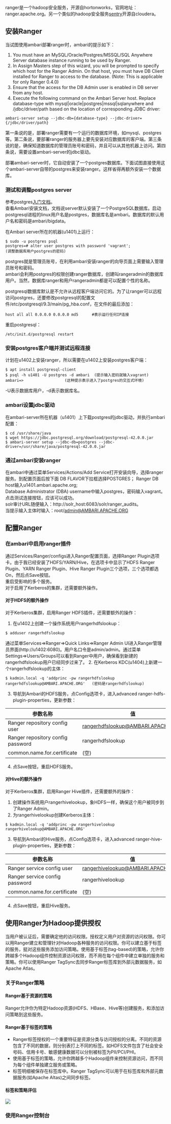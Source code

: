 ranger是一个hadoop安全服务，开源自hortonworks，官网地址：ranger.apache.org。另一个类似的hadoop安全服务[sentry](sentry.apache.org)开源自cloudera。  
## 安装Ranger
当试图使用ambari部署ranger时，ambari的提示如下：
 1. You must have an MySQL/Oracle/Postgres/MSSQL/SQL Anywhere Server database instance running to be used by Ranger.
 2. In Assign Masters step of this wizard, you will be prompted to specify which host for the Ranger Admin. On that host, you must have DB Client installed for Ranger to access to the database. (Note: This is applicable for only Ranger 0.4.0)
 3. Ensure that the access for the DB Admin user is enabled in DB server from any host.
 4. Execute the following command on the Ambari Server host. Replace database-type with mysql|oracle|postgres|mssql|sqlanywhere and /jdbc/driver/path based on the location of corresponding JDBC driver:
```
ambari-server setup --jdbc-db={database-type} --jdbc-driver={/jdbc/driver/path}
```
第一条说的是，部署ranger需要有一个运行的数据库环境，如mysql、postgres等。第二条说，要部署ranger的服务器上要先安装对应数据库的客户端。第三条说的是，确保知道数据库的管理员账号和密码，并且可以从其他机器上访问。第四条说，需要设置ambari-server的jdbc驱动。  

部署ambari-server时，它自动安装了一个postgres数据库。下面试图直接使用这个ambari-server自带的postgres来安装ranger。这样省得再额外安装一个数据库。  

### 测试和调整postgres server
参考postgres[入门文档](http://www.ruanyifeng.com/blog/2013/12/getting_started_with_postgresql.html)。  
查看Ambari安装文档，文档说server默认安装了一个PostgreSQL数据库。启动postgresql进程的linux用户名是postgres，数据库名是ambari。数据库的默认用户名和密码是ambari/bigdata。   

在Ambari server所在的机器(u1401)上运行：
```
$ sudo -u postgres psql
postgres=# alter user postgres with password 'vagrant';              (调整数据库用户postgres的密码)
```
postgres就是管理员账号，在利用ambari安装ranger的向导页面上需要输入管理员账号和密码。  
ambari会利用postgres的权限创建ranger数据库，创建叫rangeradmin的数据库用户。当然，数据库ranger和用户rangeradmin都是可以配置个性的名称。  

postgresql数据库默认是不允许从远程客户端访问它的。为了让ranger可以远程访问postgres，还要修改postgresql的配置文件/etc/postgresql/9.3/main/pg_hba.conf，在文件的最后添加：
```
host all all 0.0.0.0 0.0.0.0 md5      #表示运行任何IP连接
``` 
重启postgresql：  
```
/etc/init.d/postgresql restart
```
### 安装postgres客户端并测试远程连接
计划在u1402上安装ranger，所以需要在u1402上安装postgres客户端：  
```
$ apt install postgresql-client
$ psql -h u1401 -U postgres -d ambari  (提示输入密码就输入vagrant)
ambari=>                  (这种提示表示进入了postgres的交互式环境)
```
-U表示数据库用户，-d表示数据库名。  

### ambari设置jdbc驱动
在ambari-server所在机器（u1401）上下载postgres的jdbc驱动，并执行ambari配置：
```
$ cd /usr/share/java
$ wget https://jdbc.postgresql.org/download/postgresql-42.0.0.jar
$ ambari-server setup --jdbc-db=postgres --jdbc-driver=/usr/share/java/postgresql-42.0.0.jar
```
### 通过ambari安装ranger
在ambari中通过菜单Services/Actions/Add Service打开安装向导，选择ranger服务。到配置页面后按下面
DB FLAVOR下拉框选择POSTGRES； 
Ranger DB host输入u1401.ambari.apache.org;  
Database Administrator (DBA) username中输入postgres，密码输入vagrant。点击测试连接按钮，应该可以成功。  
solr审计URL随便输入：http://solr_host:6083/solr/ranger_audits。  
当提示输入主体时输入：root/admin@AMBARI.APACHE.ORG  

## 配置Ranger
### 在ambari中启用ranger插件
通过Services/Ranger/configs进入Ranger配置页面，选择Ranger Plugin选项卡。由于我已经安装了HDFS/YARN/Hive，在选项卡中显示了HDFS Ranger Plugin、YARN Ranger Plugin、Hive Ranger Plugin三个选项，三个选项都选On，然后点Save按钮。  
重启受影响的多个服务。  
对于启用了Kerberos的集群，还需要额外操作。  

#### 对于HDFS的额外操作
对于Kerberos集群，启用Ranger HDFS插件，还需要额外的操作：
 1. 在u1402上创建一个操作系统用户rangerhdfslookup：
```
$ adduser rangerhdfslookup
```
通过菜单Services=>Ranger=>Quick Links=>Ranger Admin UI进入Ranger管理员界面(http://u1402:6080)。用户名口令是admin/admin。通过菜单Settings=>Users/Groups可以看到Ranger中用户，确保看到新建的rangerhdfslookup用户已经同步过来了。
 2. 在Kerberos KDC(u1404)上新建一个rangerhdfslookup的主体：
```
$ kadmin.local -q 'addprinc -pw rangerhdfslookup rangerhdfslookup@AMBARI.APACHE.ORG'   (密码是rangerhdfslookup)
```
 3. 导航到Ambari的HDFS服务，点Config选项卡，进入advanced ranger-hdfs-plugin-properties，更新参数：

 参数名称 | 值
---------|--------
Ranger repository config user | rangerhdfslookup@AMBARI.APACHE.ORG
Ranger repository config password | rangerhdfslookup
common.name.for.certificate | (空)
 4. 点Save按钮，重启HDFS服务。

#### 对Hive的额外操作
对于Kerberos集群，启用Ranger Hive插件，还需要额外的操作：
 1. 创建操作系统用户rangerhivelookup，象HDFS一样，确保这个用户被同步到了Ranger Admin。
 2. 为rangerhivelookup创建Kerberos主体：
```
$ kadmin.local -q 'addprinc -pw rangerhivelookup rangerhivelookup@AMBARI.APACHE.ORG'
```
 3. 导航到Ambari的Hive服务，点Config选项卡，进入advanced ranger-hive-plugin-properties，更新参数：

 参数名称 | 值
---------|--------
Ranger service config user | rangerhivelookup@AMBARI.APACHE.ORG
Ranger service config password | rangerhivelookup
common.name.for.certificate | (空)
 4. 点Save按钮，重启Hive服务。

## 使用Ranger为Hadoop提供授权
当用户被认证后，需要确定他的访问权限。授权定义用户对资源的访问权限。你可以用Ranger建立和管理针对Hadoop各种服务的访问权限。你可以建立基于标签的服务，挺对这些服务添加访问策略。使用基于标签(tag-based)的策略，允许你跨越多个Hadoop组件控制资源访问权限，而不用在每个组件中建立单独的服务和策略。你可以使用Ranger TagSync去同步Ranger标签库到外部元数据服务，如Apache Atlas。

### 关于Ranger策略
#### Ranger基于资源的策略
Ranger允许你为特定Hadoop资源(HDFS、HBase、Hive等)创建服务，和添加访问策略到这些服务。
#### Ranger基于标签的策略
 - Ranger标签授权的一个重要特征是资源分类与访问授权的分离。不同的资源包含了不同的数据，则分别表打上不同的标签。如HDFS文件包含了社会安全号码、信用卡号、敏感健康数据可以分别被标签为PII/PCI/PHI。
 - 使用基于标签的策略，允许你跨越多个Hadoop组件来控制资源访问，而不同为每个组件单独建立服务或策略。
 - 标签明细被保存在标签库中。Ranger TagSync可以用于在标签库和外部元数据服务(如Apache Altas)之间同步标签。
#### 标签和策略评估
![](http://docs.hortonworks.com/HDPDocuments/HDP2/HDP-2.5.3/bk_security/content/figures/3/figures/Ranger-Policy-Evaluation-Flow-with-Tags.png)

### 使用Ranger控制台

